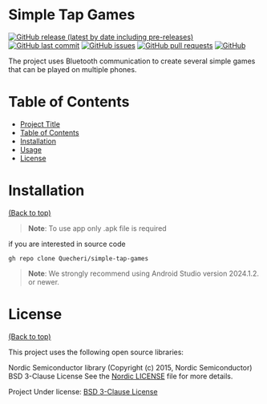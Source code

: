 
# Simple Tap Games

[![GitHub release (latest by date including pre-releases)](https://img.shields.io/github/v/release/Quecheri/simple-tap-games)](https://img.shields.io/github/v/release/Quecheri/simple-tap-games)
[![GitHub last commit](https://img.shields.io/github/last-commit/Quecheri/simple-tap-games)](https://img.shields.io/github/last-commit/Quecheri/simple-tap-games)
[![GitHub issues](https://img.shields.io/github/issues-raw/Quecheri/simple-tap-games)](https://img.shields.io/github/issues-raw/Quecheri/simple-tap-games)
[![GitHub pull requests](https://img.shields.io/github/issues-pr/Quecheri/simple-tap-games)](https://img.shields.io/github/issues-pr/Quecheri/simple-tap-games)
[![GitHub](https://img.shields.io/github/license/Quecheri/simple-tap-games)](https://img.shields.io/github/license/Quecheri/simple-tap-games)

The project uses Bluetooth communication to create several simple games that can be played on multiple phones.

# Table of Contents
- [Project Title](#project-title)
- [Table of Contents](#table-of-contents)
- [Installation](#installation)
- [Usage](#usage)
- [License](#license)


# Installation
[(Back to top)](#table-of-contents)

> **Note**: To use app only .apk file is required

if you are interested in source code

```shell
gh repo clone Quecheri/simple-tap-games
```

 > **Note**: We strongly recommend using Android Studio version 2024.1.2. or newer.


# License
[(Back to top)](#table-of-contents)

This project uses the following open source libraries:

Nordic Semiconductor library (Copyright (c) 2015, Nordic Semiconductor)
BSD 3-Clause License 
See the [Nordic LICENSE](./Nordic%20LICENSE) file for more details.

Project Under license:
[BSD 3-Clause License](./LICENSE)


